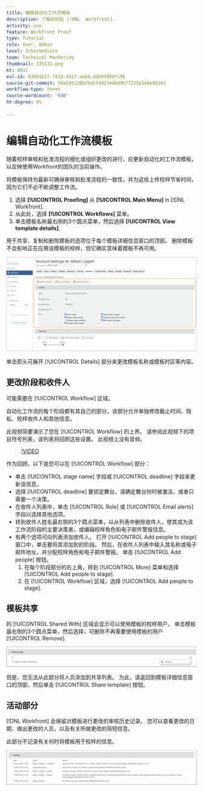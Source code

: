 ```yaml
---
title: 编辑自动化工作流模板
description: 了解如何在 [!DNL  Workfront].
activity: use
feature: Workfront Proof
type: Tutorial
role: User, Admin
level: Intermediate
team: Technical Marketing
thumbnail: 335131.png
kt: 8831
exl-id: 03841b1f-741d-4427-ae84-ddb9f890fc95
source-git-commit: 58a545120b29a5f492344b89b77235e548e94241
workflow-type: tm+mt
source-wordcount: '540'
ht-degree: 0%

---
```


# 编辑自动化工作流模板

随着校样审核和批准流程的细化或组织更改的进行，应更新自动化的工作流模板，以反映使用Workfront的团队的当前操作。

将模板保持为最新可确保审核和批准流程的一致性，并为这些上传校样节省时间，因为它们不必不断调整工作流。

1. 选择 **[!UICONTROL Proofing]** 从 **[!UICONTROL Main Menu]** in [!DNL Workfront].
1. 从此处，选择 **[!UICONTROL Workflows]** 菜单。
1. 单击模板名称最右侧的3个圆点菜单，然后选择 **[!UICONTROL View template details]**.

用于共享、复制和删除模板的选项位于每个模板详细信息窗口的顶部。 删除模板不会影响正在应用该模板的校样，但它确实意味着模板不再可用。

![“模板详细信息”窗口](assets/proof-system-setup-edit-templates-details-area.png)

<!--
Lean More URLs
-->

单击箭头可展开 [!UICONTROL Details] 部分来更改模板名称或模板时区等内容。

## 更改阶段和收件人

可能需要在 [!UICONTROL Workflow] 区域。

自动化工作流的每个阶段都有其自己的部分，该部分允许单独修改截止时间、隐私、校样收件人和其他信息。

此视频简要演示了您在 [!UICONTROL Workflow] 的上界。 请参阅此视频下的项目符号列表，该列表将回顾这些设置。 此视频上没有音频。

>[!VIDEO](https://video.tv.adobe.com/v/335131/?quality=12)

作为回顾，以下是您可以在 [!UICONTROL Workflow] 部分：

* 单击 [!UICONTROL stage name] 字段或 [!UICONTROL deadline] 字段来更新该信息。
* 选择 [!UICONTROL deadline] 要锁定舞台，请确定舞台何时被激活，或者只需要一个决策。
* 在收件人列表中，单击 [!UICONTROL Role] 或 [!UICONTROL Email alerts] 字段以选择其他选项。
* 转到收件人姓名最右侧的3个圆点菜单，以从列表中删除收件人，使其成为该工作流阶段的主要决策者，或编辑校样角色和电子邮件警报信息。
* 有两个选项可向列表添加收件人。 打开 [!UICONTROL Add people to stage] 窗口中，单击要将其添加到的阶段。 然后，在收件人列表中输入其名称或电子邮件地址，并分配校样角色和电子邮件警报。 单击 [!UICONTROL Add people] 按钮。
   1. 在每个阶段部分的右上角，转到 [!UICONTROL More] 菜单和选择 [!UICONTROL Add people to stage].
   1. 在 [!UICONTROL Workflow] 区域，选择 [!UICONTROL Add people to stage].

## 模板共享

的 [!UICONTROL Shared With] 区域会显示可以使用模板的校样用户。 单击模板最右侧的3个圆点菜单，然后选择，可删除不再需要使用模板的用户 [!UICONTROL Remove].

![[!UICONTROL Shared With] 列表](assets/proof-system-setups-edit-template-shared-with.png)

但是，您无法从此部分将人员添加到共享列表。 为此，请返回到模板详细信息窗口的顶部，然后单击 [!UICONTROL Share template] 按钮。

## 活动部分

[!DNL Workfront] 会保留对模板进行更改的审核历史记录。 您可以查看更改的日期、做出更改的人员，以及有关所做更改的简短信息。

此部分不记录有关何时将模板用于校样的信息。

![校样活动列表](assets/proof-system-setups-edit-template-activity.png)
